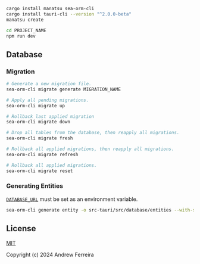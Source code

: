 ```bash
cargo install manatsu sea-orm-cli
cargo install tauri-cli --version "^2.0.0-beta"
manatsu create

cd PROJECT_NAME
npm run dev
```

## Database

### Migration

```sh
# Generate a new migration file.
sea-orm-cli migrate generate MIGRATION_NAME

# Apply all pending migrations.
sea-orm-cli migrate up

# Rollback last applied migration
sea-orm-cli migrate down

# Drop all tables from the database, then reapply all migrations.
sea-orm-cli migrate fresh

# Rollback all applied migrations, then reapply all migrations.
sea-orm-cli migrate refresh

# Rollback all applied migrations.
sea-orm-cli migrate reset
```

### Generating Entities

[`DATABASE_URL`](https://www.sea-ql.org/SeaORM/docs/generate-entity/sea-orm-cli/#configure-environment) must be set as an environment variable.

```sh
sea-orm-cli generate entity -o src-tauri/src/database/entities --with-serde both --model-extra-attributes "serde(rename_all(serialize = \"camelCase\"))"
```

## License

[MIT](https://raw.githubusercontent.com/tsukilabs/manatsu/main/LICENSE)

Copyright (c) 2024 Andrew Ferreira
